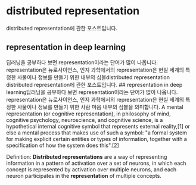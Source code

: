 # distributed representation
distributed representation에 관한 포스트입니다. 

## representation in deep learning
딥러닝을 공부하다 보면 representation이라는 단어가 많이 나옵니다. representation은 뉴로사이언스, 인지 과학에서의 representation은 현실 세계의 특정한 사물이나 정보를 만들기 위한 내부의 심볼distributed representation
distributed representation에 관한 포스트입니다. ## representation in deep learning딥러닝을 공부하다 보면 representation이라는 단어가 많이 나옵니다. representation은 뉴로사이언스, 인지 과학에서의 representation은 현실 세계의 특정한 사물이나 정보를 만들기 위한 사람 마음 내부의 심볼을 의미합니다.
A mental representation (or cognitive representation), in philosophy of mind, cognitive psychology, neuroscience, and cognitive science, is a hypothetical internal cognitive symbol that represents external reality,[1] or else a mental process that makes use of such a symbol: "a formal system for making explicit certain entities or types of information, together with a specification of how the system does this".[2]

Definition: **Distributed representations** are a way of representing information in a pattern of activation over a set of neurons, in which each concept is represented by activation over multiple neurons, and each neuron participates in the **representation** of multiple concepts.
<!--stackedit_data:
eyJoaXN0b3J5IjpbMTI4NDI3MDI1OF19
-->